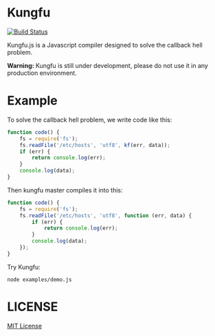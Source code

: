 # Kungfu

[![Build Status](https://travis-ci.org/kungfu-toolbox/kungfu.svg?branch=master)](https://travis-ci.org/kungfu-toolbox/kungfu)

Kungfu.js is a Javascript compiler designed to solve the callback hell problem.

**Warning:** Kungfu is still under development, please do not use it in any production environment.

# Example

To solve the callback hell problem, we write code like this:

```javascript
function code() {
    fs = require('fs');
    fs.readFile('/etc/hosts', 'utf8', kf(err, data));
    if (err) {
        return console.log(err);
    }
    console.log(data);
}
```

Then kungfu master compiles it into this:


```javascript
function code() {
    fs = require('fs');
    fs.readFile('/etc/hosts', 'utf8', function (err, data) {
        if (err) {
            return console.log(err);
        }
        console.log(data);
    });
}
```

Try Kungfu:

```
node examples/demo.js
```

# LICENSE

[MIT License](/LICENSE)
